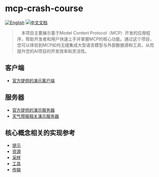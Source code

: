 # mcp-crash-course

[![English](https://img.shields.io/badge/English-Click-yellow)](README.md)
[![中文文档](https://img.shields.io/badge/中文文档-点击查看-orange)](README-zh.md)

> &emsp;本项目主要展示基于Model Context
> Protocol（MCP）开发的应用程序，帮助开发者和用户快速上手并掌握MCP的核心功能。通过这个项目，您可以体验到MCP如何无缝集成大型语言模型与外部数据源和工具，从而提升您的AI项目的开发效率和灵活性。

## 客户端

- [官方提供的演示客户端](client/example_client)

## 服务器

- [官方提供的演示服务器](server/example_server)
- [天气预报相关演示服务器](server/weather)

## 核心概念相关的实现参考

- [提示](concept/prompts)
- [资源](concept/resources)
- [采样](concept/sampling)
- [工具](concept/tools)
- [传输](concept/transports)




